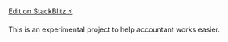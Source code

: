 [Edit on StackBlitz ⚡️](https://stackblitz.com/edit/oxvxjo)

This is an experimental project to help accountant works easier.


